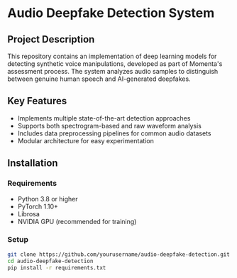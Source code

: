 # Audio Deepfake Detection System

## Project Description
This repository contains an implementation of deep learning models for detecting synthetic voice manipulations, developed as part of Momenta's assessment process. The system analyzes audio samples to distinguish between genuine human speech and AI-generated deepfakes.

## Key Features
- Implements multiple state-of-the-art detection approaches
- Supports both spectrogram-based and raw waveform analysis
- Includes data preprocessing pipelines for common audio datasets
- Modular architecture for easy experimentation

## Installation

### Requirements
- Python 3.8 or higher
- PyTorch 1.10+
- Librosa
- NVIDIA GPU (recommended for training)

### Setup
```bash
git clone https://github.com/yourusername/audio-deepfake-detection.git
cd audio-deepfake-detection
pip install -r requirements.txt